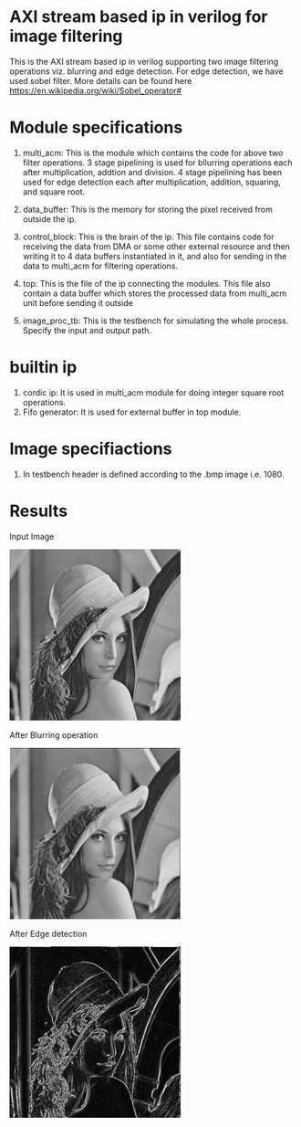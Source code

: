 # AXI stream based ip in verilog for image filtering
 This is the AXI stream based ip in verilog supporting two image filtering operations viz. blurring and edge detection. 
 For edge detection, we have used sobel filter. More details can be found here https://en.wikipedia.org/wiki/Sobel_operator#
 
 # Module specifications
 1. multi_acm: This is the module which contains the code for above two filter operations. 3 stage pipelining is used for bllurring operations each after multiplication, addtion and division. 4 stage pipelining has been used for edge detection each after multiplication, addition, squaring, and square root.
 
 2. data_buffer: This is the memory for storing the pixel received from outside the ip.
 
 3. control_block: This is the brain of the ip. This file contains code for receiving the data from DMA or some other external resource and then writing it to 4 data buffers instantiated in it, and also for sending in the data to multi_acm for filtering operations.
 
 4. top: This is the file of the ip connecting the modules. This file also contain a data buffer which stores the processed data from multi_acm unit before sending it outside
 
 5. image_proc_tb: This is the testbench for simulating the whole process. Specify the input and output path.
 
 # builtin ip
 1. cordic ip: It is used in multi_acm module for doing integer square root operations.
 2. Fifo generator: It is used for external buffer in top module.

 # Image specifiactions
 1. In testbench header is defined according to the .bmp image i.e. 1080. 
 
 # Results
 Input Image
  
 <img src="https://github.com/garvitgupta08/AXI-stream-based-ip-in-verilog-for-image-filtering/blob/master/lena512.bmp" width="300" height="300" />
 
 After Blurring operation
 
 <img src="https://raw.githubusercontent.com/garvitgupta08/AXI-stream-based-ip-in-verilog-for-image-filtering/master/out.bmp?token=AKNY4EQGIKQBR5YMQU56UDC7HPGJU" width="300" height="300" />
 
 After Edge detection
 
 <img src ="https://raw.githubusercontent.com/garvitgupta08/AXI-stream-based-ip-in-verilog-for-image-filtering/master/out_5123.bmp?token=AKNY4EWIALMYI3XGXUBAMTS7HPGHI" width="300" height="300" />
 
